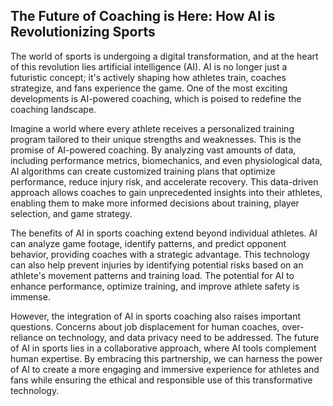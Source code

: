 ## The Future of Coaching is Here: How AI is Revolutionizing Sports

The world of sports is undergoing a digital transformation, and at the heart of this revolution lies artificial intelligence (AI).  AI is no longer just a futuristic concept; it's actively shaping how athletes train, coaches strategize, and fans experience the game. One of the most exciting developments is AI-powered coaching, which is poised to redefine the coaching landscape.

Imagine a world where every athlete receives a personalized training program tailored to their unique strengths and weaknesses. This is the promise of AI-powered coaching. By analyzing vast amounts of data, including performance metrics, biomechanics, and even physiological data, AI algorithms can create customized training plans that optimize performance, reduce injury risk, and accelerate recovery. This data-driven approach allows coaches to gain unprecedented insights into their athletes, enabling them to make more informed decisions about training, player selection, and game strategy.

The benefits of AI in sports coaching extend beyond individual athletes. AI can analyze game footage, identify patterns, and predict opponent behavior, providing coaches with a strategic advantage. This technology can also help prevent injuries by identifying potential risks based on an athlete's movement patterns and training load.  The potential for AI to enhance performance, optimize training, and improve athlete safety is immense.

However, the integration of AI in sports coaching also raises important questions.  Concerns about job displacement for human coaches, over-reliance on technology, and data privacy need to be addressed.  The future of AI in sports lies in a collaborative approach, where AI tools complement human expertise.  By embracing this partnership, we can harness the power of AI to create a more engaging and immersive experience for athletes and fans while ensuring the ethical and responsible use of this transformative technology.